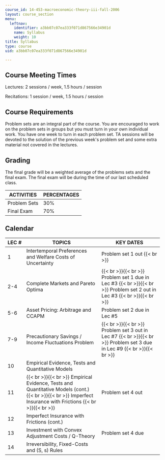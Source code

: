 ```yaml
---
course_id: 14-453-macroeconomic-theory-iii-fall-2006
layout: course_section
menu:
  leftnav:
    identifier: a3bb07c07ea333f071d867566e34901d
    name: Syllabus
    weight: 10
title: Syllabus
type: course
uid: a3bb07c07ea333f071d867566e34901d

---
```


Course Meeting Times
--------------------

Lectures: 2 sessions / week, 1.5 hours / session

Recitations: 1 session / week, 1.5 hours / session

Course Requirements
-------------------

Problem sets are an integral part of the course. You are encouraged to work on the problem sets in groups but you must turn in your own individual work. You have one week to turn in each problem set. TA sessions will be devoted to the solution of the previous week's problem set and some extra material not covered in the lectures.

Grading
-------

The final grade will be a weighted average of the problems sets and the final exam. The final exam will be during the time of our last scheduled class.

| ACTIVITIES | PERCENTAGES |
| --- | --- |
| Problem Sets | 30% |
| Final Exam | 70% 

  

Calendar
--------

| LEC # | TOPICS | KEY DATES |
| --- | --- | --- |
| 1 | Intertemporal Preferences and Welfare Costs of Uncertainty | Problem set 1 out  {{< br >}} |
| 2-4 | Complete Markets and Pareto Optima |  {{< br >}}{{< br >}} Problem set 1 due in Lec #3 {{< br >}}{{< br >}} Problem set 2 out in Lec #3 {{< br >}}{{< br >}}  |
| 5-6 | Asset Pricing: Arbitrage and CCAPM | Problem set 2 due in Lec #5 |
| 7-9 | Precautionary Savings / Income Fluctuations Problem |  {{< br >}}{{< br >}} Problem set 3 out in Lec #7 {{< br >}}{{< br >}} Problem set 3 due in Lec #9 {{< br >}}{{< br >}}  |
| 10 | Empirical Evidence, Tests and Quantitative Models |  |
| 11 |  {{< br >}}{{< br >}} Empirical Evidence, Tests and Quantitative Models (cont.) {{< br >}}{{< br >}} Imperfect Insurance with Frictions {{< br >}}{{< br >}}  | Problem set 4 out |
| 12 | Imperfect Insurance with Frictions (cont.) |  |
| 13 | Investment with Convex Adjustment Costs / Q-Theory | Problem set 4 due |
| 14 | Irreversibility, Fixed-Costs and (S, s) Rules |